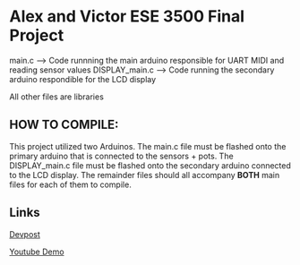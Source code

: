# Alex and Victor ESE 3500 Final Project


main.c --> Code runnning the main arduino responsible for UART MIDI and reading sensor values
DISPLAY_main.c --> Code running the secondary arduino respondible for the LCD display

All other files are libraries

## HOW TO COMPILE:

This project utilized two Arduinos. The main.c file must be flashed onto the primary arduino that is connected to the sensors + pots. The DISPLAY_main.c file must be flashed onto the secondary arduino connected to the LCD display. The remainder files should all accompany **BOTH** main files for each of them to compile.

## Links

[Devpost](https://devpost.com/software/cybersynth)

[Youtube Demo](https://youtu.be/ir-n6-Q8_Jw)
